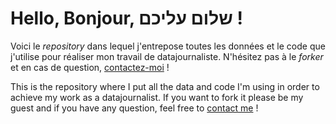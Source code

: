 # Hello, Bonjour, שלום עליכם !
Voici le *repository* dans lequel j'entrepose toutes les données et le code que j'utilise pour réaliser mon travail de datajournaliste. N'hésitez pas à le *forker* et en cas de question, [contactez-moi](mailto:pierre.deroudilhe@protonmail.com) !

This is the repository where I put all the data and code I'm using in order to achieve my work as a datajournalist. If you want to fork it please be my guest and if you have any question, feel free to [contact me](mailto:pierre.deroudilhe@protonmail.com) ! 
